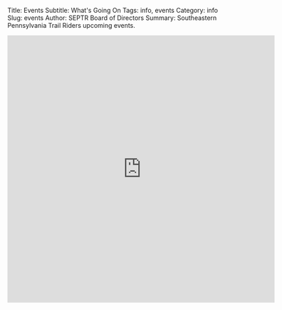 Title: Events
Subtitle: What's Going On
Tags: info, events
Category: info
Slug: events
Author: SEPTR Board of Directors
Summary: Southeastern Pennsylvania Trail Riders upcoming events.

<iframe src="https://www.google.com/calendar/embed?showTitle=0&amp;showPrint=0&amp;showCalendars=0&amp;mode=AGENDA&amp;height=600&amp;wkst=1&amp;bgcolor=%23FFFFFF&amp;src=phillymtb.org_o5ktcjbdu0ogsurru8h7t0vpb0%40group.calendar.google.com&amp;color=%23B1440E&amp;ctz=America%2FNew_York" style=" border-width:0 " width="600" height="600" frameborder="0" scrolling="no"></iframe>
